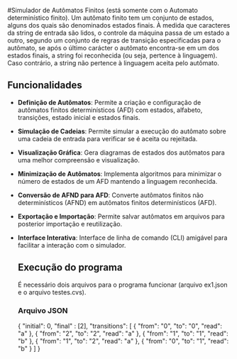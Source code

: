 #Simulador de Autômatos Finitos (está somente com o Automato determinístico finito).
Um autômato finito tem um conjunto de estados, alguns dos quais são denominados estados finais. À medida que caracteres da string de entrada são lidos, o controle da máquina passa de um estado a outro, segundo um conjunto de regras de transição especificadas para o autômato, se após o último carácter o autômato encontra-se em um dos estados finais, a string foi reconhecida (ou seja, pertence à linguagem). Caso contrário, a string não pertence à linguagem aceita pelo autômato.

## Funcionalidades

- **Definição de Autômatos**: Permite a criação e configuração de autômatos finitos determinísticos (AFD) com estados, alfabeto, transições, estado inicial e estados finais.
- **Simulação de Cadeias**: Permite simular a execução do autômato sobre uma cadeia de entrada para verificar se é aceita ou rejeitada.
- **Visualização Gráfica**: Gera diagramas de estados dos autômatos para uma melhor compreensão e visualização.
- **Minimização de Autômatos**: Implementa algoritmos para minimizar o número de estados de um AFD mantendo a linguagem reconhecida.
- **Conversão de AFND para AFD**: Converte autômatos finitos não determinísticos (AFND) em autômatos finitos determinísticos (AFD).
- **Exportação e Importação**: Permite salvar autômatos em arquivos para posterior importação e reutilização.
- **Interface Interativa**: Interface de linha de comando (CLI) amigável para facilitar a interação com o simulador.

  ## Execução do programa
  É necessário dois arquivos para o programa funcionar (arquivo ex1.json e o arquivo testes.cvs).

  ### Arquivo JSON
  {
  "initial": 0,
  "final" : [2],
  "transitions": [
      {
      "from": "0",
      "to": "0",
      "read": "a"
    },
    {
      "from": "2",
      "to": "2",
      "read": "a"
    },
    {
      "from": "1",
      "to": "1",
      "read": "b"
    },
    {
      "from": "1",
      "to": "2",
      "read": "a"
    },
      {
      "from": "0",
      "to": "1",
      "read": "b"
    }
  ]
}
